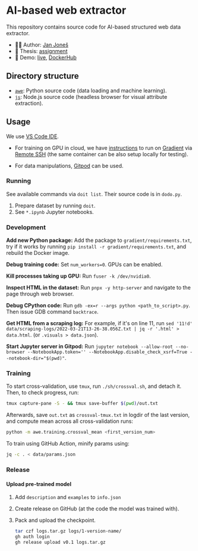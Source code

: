 # AI-based web extractor

This repository contains source code for AI-based structured web data extractor.

- 👨‍💻 Author: [Jan Joneš](https://github.com/jjonescz)
- 📜 Thesis: [assignment](https://is.cuni.cz/studium/dipl_st/index.php?id=&tid=&do=main&doo=detail&did=241832)
- 🚀 Demo: [live](https://bit.ly/awedemo), [DockerHub](https://hub.docker.com/repository/docker/janjones/awe-demo)

## Directory structure

- [`awe`](awe): Python source code (data loading and machine learning).
- [`js`](js): Node.js source code (headless browser for visual attribute
  extraction).

## Usage

We use [VS Code IDE](https://code.visualstudio.com/).

- For training on GPU in cloud, we have [instructions](gradient/README.md) to
run on [Gradient](https://gradient.run) via [Remote
SSH](https://code.visualstudio.com/docs/remote/ssh) (the same container can be
also setup locally for testing).

- For data manipulations, [Gitpod](https://www.gitpod.io/) can be used.

### Running

See available commands via `doit list`. Their source code is in `dodo.py`.

1. Prepare dataset by running `doit`.
2. See `*.ipynb` Jupyter notebooks.

### Development

**Add new Python package:** Add the package to `gradient/requirements.txt`, try
if it works by running `pip install -r gradient/requirements.txt`, and rebuild
the Docker image.

**Debug training code:** Set `num_workers=0`. GPUs can be enabled.

**Kill processes taking up GPU:** Run `fuser -k /dev/nvidia0`.

**Inspect HTML in the dataset:** Run `pnpx -y http-server` and navigate to the
page through web browser.

**Debug CPython code:** Run `gdb -ex=r --args python <path_to_script>.py`. Then
issue GDB command `backtrace`.

**Get HTML from a scraping log:** For example, if it's on line 11, run
`sed '11!d' data/scraping-logs/2022-03-21T13-26-38.056Z.txt | jq -r '.html' > data.html`.
(or `.visuals > data.json`).

**Start Jupyter server in Gitpod:** Run
`jupyter notebook --allow-root --no-browser --NotebookApp.token=''
--NotebookApp.disable_check_xsrf=True --notebook-dir="$(pwd)"`.

### Training

To start cross-validation, use `tmux`, run `./sh/crossval.sh`, and detach it.
Then, to check progress, run:

```sh
tmux capture-pane -S - && tmux save-buffer $(pwd)/out.txt
```

Afterwards, save `out.txt` as `crossval-tmux.txt` in logdir of the last version,
and compute mean across all cross-validation runs:

```sh
python -m awe.training.crossval_mean <first_version_num>
```

To train using GitHub Action, minify params using:

```bash
jq -c . < data/params.json
```

### Release

#### Upload pre-trained model

1. Add `description` and `examples` to `info.json`

2. Create release on GitHub (at the code the model was trained with).

3. Pack and upload the checkpoint.

   ```bash
   tar czf logs.tar.gz logs/1-version-name/
   gh auth login
   gh release upload v0.1 logs.tar.gz
   ```
